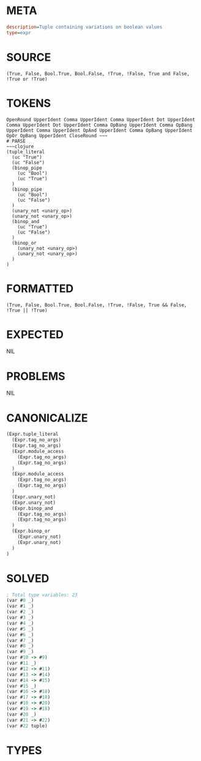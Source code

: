 # META
~~~ini
description=Tuple containing variations on boolean values
type=expr
~~~
# SOURCE
~~~roc
(True, False, Bool.True, Bool.False, !True, !False, True and False, !True or !True)
~~~
# TOKENS
~~~text
OpenRound UpperIdent Comma UpperIdent Comma UpperIdent Dot UpperIdent Comma UpperIdent Dot UpperIdent Comma OpBang UpperIdent Comma OpBang UpperIdent Comma UpperIdent OpAnd UpperIdent Comma OpBang UpperIdent OpOr OpBang UpperIdent CloseRound ~~~
# PARSE
~~~clojure
(tuple_literal
  (uc "True")
  (uc "False")
  (binop_pipe
    (uc "Bool")
    (uc "True")
  )
  (binop_pipe
    (uc "Bool")
    (uc "False")
  )
  (unary_not <unary_op>)
  (unary_not <unary_op>)
  (binop_and
    (uc "True")
    (uc "False")
  )
  (binop_or
    (unary_not <unary_op>)
    (unary_not <unary_op>)
  )
)
~~~
# FORMATTED
~~~roc
(True, False, Bool.True, Bool.False, !True, !False, True && False, !True || !True)
~~~
# EXPECTED
NIL
# PROBLEMS
NIL
# CANONICALIZE
~~~clojure
(Expr.tuple_literal
  (Expr.tag_no_args)
  (Expr.tag_no_args)
  (Expr.module_access
    (Expr.tag_no_args)
    (Expr.tag_no_args)
  )
  (Expr.module_access
    (Expr.tag_no_args)
    (Expr.tag_no_args)
  )
  (Expr.unary_not)
  (Expr.unary_not)
  (Expr.binop_and
    (Expr.tag_no_args)
    (Expr.tag_no_args)
  )
  (Expr.binop_or
    (Expr.unary_not)
    (Expr.unary_not)
  )
)
~~~
# SOLVED
~~~clojure
; Total type variables: 23
(var #0 _)
(var #1 _)
(var #2 _)
(var #3 _)
(var #4 _)
(var #5 _)
(var #6 _)
(var #7 _)
(var #8 _)
(var #9 _)
(var #10 -> #9)
(var #11 _)
(var #12 -> #11)
(var #13 -> #14)
(var #14 -> #15)
(var #15 _)
(var #16 -> #18)
(var #17 -> #18)
(var #18 -> #20)
(var #19 -> #18)
(var #20 _)
(var #21 -> #22)
(var #22 tuple)
~~~
# TYPES
~~~roc
~~~
